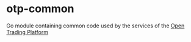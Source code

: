 # otp-common
Go module containing common code used by the services of the [Open Trading Platform](https://github.com/ettec/open-trading-platform)
